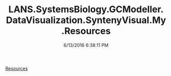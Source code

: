 ﻿---
title: LANS.SystemsBiology.GCModeller.DataVisualization.SyntenyVisual.My.Resources
date: 6/13/2016 6:38:11 PM
---

[Resources](T-LANS.SystemsBiology.GCModeller.DataVisualization.SyntenyVisual.My.Resources.Resources.html)
